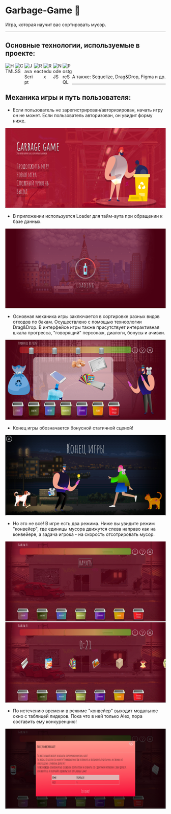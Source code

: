 # Garbage-Game 🍃
Игра, которая научит вас сортировать мусор.
___

## Основные технологии, используемые в проекте:
<img align="left" alt="HTML" width="30px" src="https://img.icons8.com/color/344/html-5--v1.png" />
<img align="left" alt="CSS" width="30px" src="https://img.icons8.com/color/344/css3.png" />
<img align="left" alt="JavaScript" width="30px" src="https://img.icons8.com/color/344/javascript--v2.png" />
<img align="left" alt="React" width="30px" src="https://img.icons8.com/color/344/react-native.png" />
<img align="left" alt="Redux" width="30px" src="https://img.icons8.com/color/344/redux.png" />
<img align="left" alt="NodeJS" width="30px" src="https://img.icons8.com/fluency/344/node-js.png" />
<img align="left" alt="PostgreSQL" width="30px" src="https://img.icons8.com/color/344/postgreesql.png" />
<br/>
<br/>
А также: Sequelize, Drag&Drop, Figma и др.

___
## Механика игры и путь пользователя:
- Если пользователь не зарегистрирован/авторизирован, начать игру он не может. Если пользователь авторизован, он увидит форму ниже. 


![start screen](https://github.com/alterkate/Garbage-Game/blob/dev/client/public/screens/02_start.png?raw=true)
- В приложении используется Loader для тайм-аута при обращении к базе данных.


![loader](https://github.com/alterkate/Garbage-Game/blob/dev/client/public/screens/03_loader.png?raw=true)
- Основная механика игры заключается в сортировке разных видов отходов по бакам. Осуществлено с помощью техноологии Drag&Drop. В интерфейсе игры также присутствует интерактивная шкала прогресса, "говорящий" персонаж, диалоги, бонусы и ачивки.


![game](https://github.com/alterkate/Garbage-Game/blob/dev/client/public/screens/04_game.png?raw=true)
- Конец игры обозначается бонусной статичной сценой!


![final](https://github.com/alterkate/Garbage-Game/blob/dev/client/public/screens/06_fin2.png?raw=true)
- Но это не всё! В игре есть два режима. Ниже вы увидите режим "конвейер", где единицы мусора движутся слева направо как на конвейере, а задача игрока - на скорость отсотрировать мусор.


![hardmode_start](https://github.com/alterkate/Garbage-Game/blob/dev/client/public/screens/07hardmode.png?raw=true)
![hardmode](https://github.com/alterkate/Garbage-Game/blob/dev/client/public/screens/08hardmode2.png?raw=true)
- По истечению времени в режиме "конвейер" выходит модальное окно с таблицей лидеров. Пока что в ней только Alex, пора составить ему конкуренцию!


![hardmode_modal](https://github.com/alterkate/Garbage-Game/blob/dev/client/public/screens/09hardmode3.png?raw=true)
